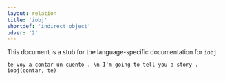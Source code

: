 ```yaml
---
layout: relation
title: 'iobj'
shortdef: 'indirect object'
udver: '2'
---
```


This document is a stub for the language-specific documentation
for `iobj`.


~~~ sdparse
te voy a contar un cuento . \n I'm going to tell you a story .
iobj(contar, te)
~~~
<!-- Interlanguage links updated So kvě 14 19:03:40 CEST 2022 -->
